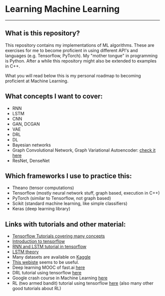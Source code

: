 # Learning Machine Learning
---
## What is this repository?
This repository contains my implementations of ML algorithms. These are exercises for me to become proficient in using different API's and languages (e.g. Tensorflow, PyTorch). My "mother tongue" in programming is Python. After a while this repository might also be extended to examples in C++.

What you will read below this is my personal roadmap to becoming proficient at Machine Learning.

## What concepts I want to cover:
* RNN
* LSTM
* CNN
* GAN, DCGAN
* VAE
* DRL
* DL
* Bayesian networks
* Graph Convolutional Network, Graph Variational Autoencoder: [check it here](https://arxiv.org/search/cs?searchtype=author&query=Kipf%2C+T+N)
* ResNet, DenseNet

## Which frameworks I use to practice this:
* Theano (tensor computations)
* Tensorflow (mostly neural network stuff, graph based, execution in C++)
* PyTorch (similar to Tensorflow, not graph based)
* Scikit (standard machine learning, like simple classifiers)
* Keras (deep learning library)

## Links with tutorials and other material:
* [Tensorflow Tutorials covering many concepts](https://www.tensorflow.org/tutorials)
* [Introduction to tensorflow](https://www.guru99.com/tensorflow-tutorial.html)
* [RNN and LSTM tutorial in tensorflow](https://adventuresinmachinelearning.com/recurrent-neural-networks-lstm-tutorial-tensorflow/)
* [LSTM theory](http://colah.github.io/posts/2015-08-Understanding-LSTMs/)
* Many datasets are available on [Kaggle](https://www.kaggle.com/datasets)
* [This webiste](https://machinelearningmastery.com/) seems to be useful.
* Deep learning MOOC of fast.ai [here](https://course.fast.ai/)
* DRL tutorial using tensorflow [here](https://simoninithomas.github.io/Deep_reinforcement_learning_Course/)
* Google crash course in Machine Learning [here](https://developers.google.com/machine-learning/crash-course/)
* RL (two armed bandit) tutorial using tensorflow [here](https://medium.com/@awjuliani/super-simple-reinforcement-learning-tutorial-part-1-fd544fab149) (also many other good tutorials about RL)

